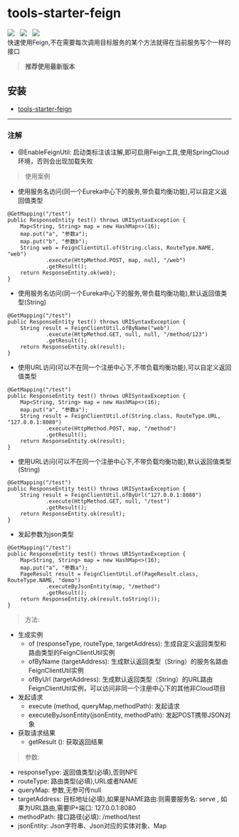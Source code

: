 # tools-starter-feign
![](https://img.shields.io/badge/version-1.0.2-green.svg) &nbsp; 
![](https://img.shields.io/badge/author-Gjing-green.svg) &nbsp; 
![](https://img.shields.io/badge/builder-success-green.svg)   
    快速使用Feign,不在需要每次调用目标服务的某个方法就得在当前服务写个一样的接口
> **推荐使用最新版本**  
     
**安装**
---
* <a href="https://mvnrepository.com/artifact/cn.gjing/tools-starter-feign/" title="fast-feign">tools-starter-feign</a>
---
### 注解
* @EnableFeignUtil: 启动类标注该注解,即可启用Feign工具,使用SpringCloud环境，否则会出现加载失败

> 使用案例
* 使用服务名访问(同一个Eureka中心下的服务,带负载均衡功能),可以自定义返回值类型
```
@GetMapping("/test")
public ResponseEntity test() throws URISyntaxException {
    Map<String, String> map = new HashMap<>(16);
    map.put("a", "参数a");
    map.put("b", "参数b");
    String web = FeignClientUtil.of(String.class, RouteType.NAME, "web")
            .execute(HttpMethod.POST, map, null, "/web")
            .getResult();
    return ResponseEntity.ok(web);
}
```
* 使用服务名访问(同一个Eureka中心下的服务,带负载均衡功能),默认返回值类型(String)
```
@GetMapping("/test")
public ResponseEntity test() throws URISyntaxException {
    String result = FeignClientUtil.ofByName("web")
            .execute(HttpMethod.GET, null, null, "/method/123")
            .getResult();
    return ResponseEntity.ok(result);
}
```
* 使用URL访问(可以不在同一个注册中心下,不带负载均衡功能),可以自定义返回值类型
```
@GetMapping("/test")
public ResponseEntity test() throws URISyntaxException {
    Map<String, String> map = new HashMap<>(16);
    map.put("a", "参数a");
    String result = FeignClientUtil.of(String.class, RouteType.URL, "127.0.0.1:8080")
            .execute(HttpMethod.POST, map, "/method")
            .getResult();
    return ResponseEntity.ok(result);
}
```
* 使用URL访问(可以不在同一个注册中心下,不带负载均衡功能),默认返回值类型(String)
```
@GetMapping("/test")
public ResponseEntity test() throws URISyntaxException {
    String result = FeignClientUtil.ofByUrl("127.0.0.1:8080")
            .execute(HttpMethod.GET, null, "/test")
            .getResult();
    return ResponseEntity.ok(result);
}
```
* 发起参数为json类型
```
@GetMapping("/test")
public ResponseEntity test() throws URISyntaxException {
    Map<String, String> map = new HashMap<>(16);
    map.put("a", "参数a");
    PageResult result = FeignClientUtil.of(PageResult.class, RouteType.NAME, "demo")
            .executeByJsonEntity(map, "/method")
            .getResult();
    return ResponseEntity.ok(result.toString());
}
```

> 方法:
* 生成实例
    * of (responseType, routeType, targetAddress): 生成自定义返回类型和路由类型的FeignClientUtil实例
    * ofByName (targetAddress): 生成默认返回类型（String）的服务名路由FeignClientUtil实例
    * ofByUrl (targetAddress): 生成默认返回类型（String）的URL路由FeignClientUtil实例，可以访问非同一个注册中心下的其他非Cloud项目
* 发起请求    
    * execute (method, queryMap,methodPath): 发起请求
    * executeByJsonEntity(jsonEntity, methodPath): 发起POST携带JSON对象
* 获取请求结果
    * getResult (): 获取返回结果
> 参数:
* responseType: 返回值类型(必填),否则NPE
* routeType: 路由类型(必填),URL或者NAME
* queryMap: 参数,无参可传null
* targetAddress: 目标地址(必填),如果是NAME路由:则需要服务名: serve , 如果为URL路由,需要IP+端口: 127.0.0.1:8080
* methodPath: 接口路径(必填): /method/test
* jsonEntity: Json字符串、Json对应的实体对象、Map